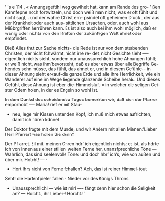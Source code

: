 ’ 's e
114 , «
Ahnungsgeftihl weg gewihelt hat, kann am Rande des gro- ’
ßen Kannfepne noch fortwitzeln, und doch weiß man nicht,
was er oft fühlt und nicht sagt, . und der wahre Christ ern-
psindet oft geheimen Druck , der aus der Krankheit oder auch
aus- sittlichen Ursachen, oder. auch wohl aus Mißbrgriffen
herrühren kann. Es ist also auch bei ihm wohl möglich,
daß er wenig·oder nichts von den Kräften der zukünftigen
Welt ahnet oder empfindet.

Dieß Alles thut zur Sache nichts- die Rede ist nur von
dem sterbenden Christen, der nicht fchwärmt, nicht irre re-
det, nicht Gesichte sieht —- eigentlich nichts sieht, sondern
nur unaussprechlich hohe Ahnungen fühlt; er weiß nicht, was
ihm’bevorsteht, daß es aber etwas über alle Begriffe Ge-
hendes sehn müsse, das fühlt, das ahnet er, und in diesem
Gefühle-- in dieser Ahnung sieht er«auf-die ganze Erde und
alle ihre Herrlichkeit, wie ein Wanderer auf eine im Wege
liegende glänzende Scheibe herab.. Und dieses Gefühl, diese
Ahnung ist eben die-Himmelsluft-« in welcher die seligen Gei-
ster Odem holen, in der es Engeln so wohl ist.

In dem Dunkel des scheidendeu Tages bemerkten wir, daß
sich der Pfarrer emporhobt —- Maria! rief er mit Stau-
- neu, lege mir Kissen unter den Kopf, ich muß mich etwas
aufrichten, damit ich hören kdnnel

Der Doktor fragte mit dem Munde, und wir Andern mit
allen Mienen:’Lieber Herr Pfarrer! was hdren Sie denn?

Der Pf arret. Eil mit. meinen Ohren hdr’ ich eigentlich
nichts; es ist, als hdrte ich von Innen aus einer stillen,
weiten Ferne her, unansfprechliche Töne — Wahrlich, das
sind seelenvolle Töne: und doch hbr’ ich’s, wie von außen
und über mir. Hotcht! — ·

- Hort Ihrs nicht von Ferne fchallen?
Ach, das ist reiner Himmel-tout

Seht! die Harfenfpieler fallen -
Nieder vor des Königs Throns

- Unaussprechlichl — wie ist mirl —- fängt denn hier schon
die Seligkeit an? — Horcht., ihr Lieber-! Horcht.!’

